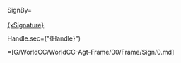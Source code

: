 SignBy=<br><br><u>{xSignature}</u>

Handle.sec=("{Handle}")

=[G/WorldCC/WorldCC-Agt-Frame/00/Frame/Sign/0.md]
